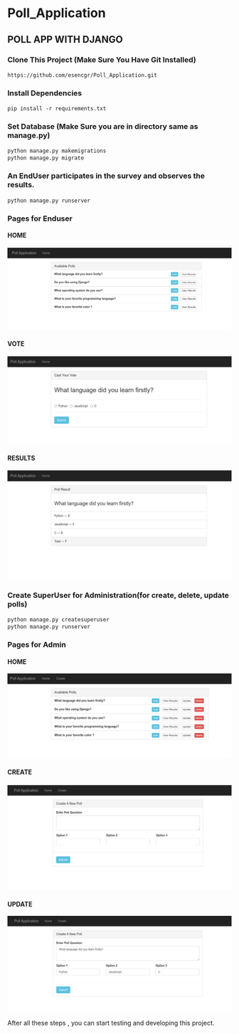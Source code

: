 # Poll_Application
## POLL APP WITH DJANGO

### Clone This Project (Make Sure You Have Git Installed)
```
https://github.com/esencgr/Poll_Application.git
```
### Install Dependencies 

```
pip install -r requirements.txt
```

### Set Database (Make Sure you are in directory same as manage.py)
```
python manage.py makemigrations
python manage.py migrate
```

### An EndUser participates in the survey and observes the results.
```
python manage.py runserver
```

### Pages for Enduser

#### HOME 

![](images/1.png)

#### VOTE 

![](images/2.png)

#### RESULTS 

![](images/4.png)


### Create SuperUser for Administration(for create, delete, update polls)
```
python manage.py createsuperuser
python manage.py runserver
```
### Pages for Admin

#### HOME 

![](images/aa.png)

#### CREATE

![](images/b.png)

#### UPDATE 

![](images/c.png)


After all these steps , you can start testing and developing this project. 
